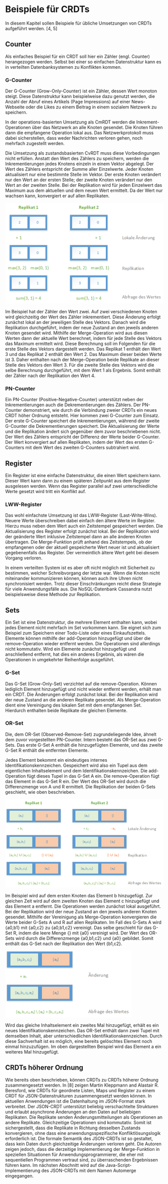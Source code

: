 # Beispiele für CRDTs

In diesem Kapitel sollen Beispiele für übliche Umsetzungen von CRDTs aufgeführt werden. [4, 5]

## Counter

Als einfaches Beispiel für ein CRDT soll hier ein Zähler (engl. Counter) herangezogen werden. Selbst bei einer so einfachen Datenstruktur kann es in verteilten Datenbanksystemen zu Konflikten kommen.

### G-Counter

Der G-Counter (Grow-Only-Counter) ist ein Zähler, dessen Wert monoton steigt. Diese Datenstruktur kann beispielweise dazu genutzt werden, die Anzahl der Abruf eines Artikels (Page Impressions) auf einer News-Webseite oder die Likes zu einem Beitrag in einem sozialem Netzwerk zu speichern.

In der operations-basierten Umsetzung als CmRDT werden die Inkrement-Operationen über das Netzwerk an alle Knoten gesendet. Die Knoten führen dann die empfangene Operation lokal aus. Das Netzwerkprotokoll muss dabei sicherstellen, dass weder Nachrichten verloren gehen, noch mehrfach zugestellt werden.

Die Umsetzung als zustandsbasierten CvRDT muss diese Vorbedingungen nicht erfüllen. Anstatt den Wert des Zählers zu speichern, werden die Inkrementierungen jedes Knotens einzeln in einem Vektor abgelegt. Der Wert des Zählers entspricht der Summe aller Einzelwerte. Jeder Knoten aktualisiert nur eine bestimmte Stelle im Vektor. Der erste Knoten verändert nur den Wert an der ersten Stelle; der zweite Knoten verändert nur den Wert an der zweiten Stelle. Bei der Replikation wird für jeden Einzelwert das Maximum aus dem aktuellen und dem neuen Wert ermittelt. Da der Wert nur wachsen kann, konvergiert er auf allen Replikaten.

![Counter CRDT](img/counter.png)

Im Beispiel hat der Zähler den Wert zwei. Auf zwei verschiedenen Knoten wird gleichzeitig der Wert des Zähler inkrementiert. Diese Änderung erfolgt zunächst lokal an der jeweiligen Stelle des Vektors. Danach wird die Replikation durchgeführt, indem der neue Zustand an den jeweils anderen Knoten gesendet wird. Mithilfe der Merge-Operation wird aus diesen Werten dann der aktuelle Wert berechnet, indem für jede Stelle des Vektors das Maximum ermittelt wird. Diese Berechnung soll im Folgenden für die erste Stelle des Vektors dargestellt werden. Das Replikat 1 enthält den Wert 3 und das Replikat 2 enthält den Wert 2. Das Maximum dieser beiden Werte ist 3. Daher enthalten nach der Merge-Operation beide Replikate an dieser Stelle des Vektors den Wert 3. Für die zweite Stelle des Vektors wird die selbe Berechnung durchgeführt, mit dem Wert 1 als Ergebnis. Somit enthält der Zähler nach der Replikation den Wert 4.

### PN-Counter

Ein PN-Counter (Positive-Negative-Counter) unterstützt neben der Inkrementierungen auch die Dekrementierungen des Zählers. Der PN-Counter demonstriert, wie durch die Verbindung zweier CRDTs ein neues CRDT höher Ordnung entsteht. Hier kommen zwei G-Counter zum Einsatz. Der erste G-Counter speichert die Inkrementierungen, während der zweite G-Counter die Dekrementierungen speichert. Die Aktualisierung der Werte und die Replikation ändert sich gegenüber dem zuvor beschriebenen nicht. Der Wert des Zählers entspricht der Differenz der Werte beider G-Counter. Der Wert konvergiert auf allen Replikaten, indem der Wert des ersten G-Counters mit dem Wert des zweiten G-Counters subtrahiert wird.

## Register

Ein Register ist eine einfache Datenstruktur, die einen Wert speichern kann. Dieser Wert kann dann zu einem späteren Zeitpunkt aus dem Register ausgelesen werden. Wenn das Register parallel auf zwei unterschiedliche Werte gesetzt wird tritt ein Konflikt auf.

### LWW-Register

Das wohl einfachste Umsetzung ist das LWW-Register (Last-Write-Wins). Neuere Werte überschreiben dabei einfach den ältere Werte im Register. Hierzu muss neben dem Wert auch ein Zeitstempel gespeichert werden. Die Aktualisierung des Register erfolgt zunächst lokal. Bei der Replikation wird der geänderte Wert inklusive Zeitstempel dann an alle änderen Knoten übertragen. Die Merge-Funktion prüft anhand des Zeitstempels, ob der empfangenen oder der aktuell gespeicherte Wert neuer ist und aktualisiert gegebenenfalls das Register. Der vermeintlich ältere Wert geht bei diesem Vorgang verloren.

In einem verteilten System ist es aber oft nicht möglich mit Sicherheit zu bestimmen, welcher Schreibvorgang der letzte war. Wenn die Knoten nicht miteinander kommunizieren können, können auch ihre Uhren nicht synchronisiert werden. Trotz dieser Einschränkungen reicht diese Strategie für viele Anwendungsfälle aus. Die NoSQL-Datenbank Cassandra nutzt beispielsweise diese Methode zur Replikation.

## Sets

Ein Set ist eine Datenstruktur, die mehrere Element enthalten kann, wobei jedes Element nicht mehrfach im Set vorkommen kann. Sie eignet sich zum Beispiel zum Speichern einer Todo-Liste oder eines Einkaufszettels. Elemente können mithilfe der add-Operation hinzugefügt und über die remove-Operation wieder entfernt werden. Die Operationen sind allerdings nicht kommutativ. Wird ein Elemente zunächst hinzugefügt und anschließend entfernt, hat dies ein anderes Ergebnis, als wären die Operationen in umgekehrter Reihenfolge ausgeführt.

### G-Set

Das G-Set (Grow-Only-Set) verzichtet auf die remove-Operation. Können lediglich Element hinzugefügt und nicht wieder entfernt werden, erhält man ein CRDT. Die Änderungen erfolgt zunächst lokal. Bei der Replikation wird der neue Zustand an die anderen Replikate gesendet. Als Merge-Operation dient eine Vereinigung des lokalen Set mit dem empfangenen Set. Hierdurch enthalten beide Replikate die gleichen Elemente.

### OR-Set

Die, dem OR-Set (Observed-Remove-Set) zugrundeliegende Idee, ähnelt dem zuvor vorgestellten PN-Counter. Intern besteht das OR-Set aus zwei G-Sets. Das erste G-Set A enthält die hinzugefügten Elemente, und das zweite G-Set R enthält die entfernten Elemente.

Jedes Element bekommt ein eindeutiges internes Identifikationskennzeichen. Gespeichert wird also ein Tupel aus dem eigentlichen Inhaltselement und dem Identifikationskennzeichen. Die add-Operation fügt dieses Tupel in das G-Set A ein. Die remove-Operation fügt das Element in das G-Set R ein. Der Wert des OR-Set wird durch die Differenzmenge von A und R ermittelt. Die Replikation der beiden G-Sets geschieht, wie oben beschrieben.

![Set CRDT](img/sets.png)

Im Beispiel wird auf dem ersten Knoten das Element b hinzugefügt. Zur gleichen Zeit wird auf dem zweiten Knoten das Element c hinzugefügt und das Element a entfernt. Die Operationen werden zunächst lokal ausgeführt. Bei der Replikation wird der neue Zustand an den jeweils anderen Knoten gesendet. Mithilfe der Vereinigung als Merge-Operation konvergieren die Werte beider G-Sets A und R auf allen Replikaten. Im Fall des G-Sets A wird {a0,b1} mit {a0,c2} zu {a0,b1,c2} vereinigt. Das selbe geschieht für das G-Set R, indem die leere Menge {} mit {a0} vereinigt wird. Der Wert des OR-Sets wird durch die Differenzmenge {a0,b1,c2} und {a0} gebildet. Somit enthält das G-Set nach der Replikation den Wert {b1,c2}.

![Sets with ID CRDT](img/sets-with-id.png)

Wird das gleiche Inhaltselement ein zweites Mal hinzugefügt, erhält es ein neues Identifikationskennzeichen. Das OR-Set enthält dann zwei Tupel mit demselben Inhalt, aber unterschiedlichen Identifikationskennzeichen. Durch diese Sachverhalt ist es möglich, eine bereits gelöschtes Element noch einmal hinzuzufügen. Im oben dargestellten Beispiel wird das Element a ein weiteres Mal hinzugefügt.

## CRDTs höherer Ordnung

Wie bereits oben beschrieben, können CRDTs zu CRDTs höherer Ordnung zusammengesetzt werden. In [8] zeigen Martin Kleppmann and Alastair R. Beresford, wie CRDTs für geordnete Listen, Maps und Register zu einem CRDT für JSON-Datenstrukturen zusammengesetzt werden können. In aktuellen Anwendungen ist die Datenhaltung im JSON-Format stark verbreitet. Der JSON-CRDT unterstützt beliebig verschachtelte Strukturen und erlaubt asynchrone Änderungen an den Daten auf beliebigen Replikaten. Die Replikate senden Änderungsmitteilungen als Operationen an andere Replikate. Gleichzeitige Operationen sind kommutativ. Somit ist sichergestellt, dass die Replikate in Richtung desselben Zustands konvergieren, ohne dass eine anwendungsspezifische Konfliktlösungslogik erforderlich ist. Die formale Semantik des JSON-CRDTs ist so gestaltet, dass kein Daten durch gleichzeitige Änderungen verloren geht. Die Autoren zeigen jedoch, dass die derzeitige Implementierung der Merge-Funktion in speziellen Situationen für Anwendungsprogrammierer, die eher mit sequentiellen Programmen vertraut sind, zu überraschenden Ergebnissen führen kann. Im nächsten Abschnitt wird auf die Java-Script-Implementierung des JSON-CRDTs mit dem Namen Automerge eingegangen.
